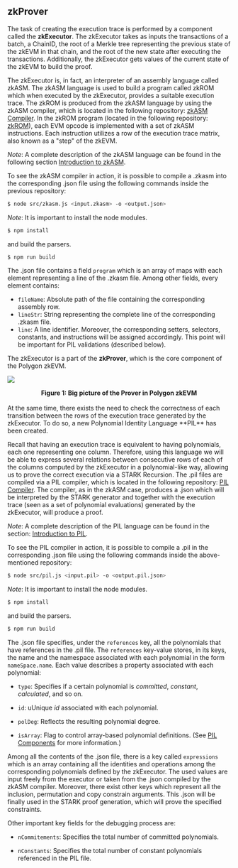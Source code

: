
## zkProver

The task of creating the execution trace is performed by a component called the **zkExecutor**.
The zkExecutor takes as inputs the transactions of a batch, a ChainID, the root of a Merkle tree representing the previous state of the zkEVM in that chain, and
the root of the new state after executing the transactions. 
Additionally, the zkExecutor gets values 
of the current state of the zkEVM to build the proof.

The zkExecutor is, in fact, an interpreter of an assembly language called zkASM. The zkASM language is used to build a program called zkROM which when executed by the zkExecutor, provides a suitable execution trace. The zkROM
is produced from the zkASM language by using the zkASM compiler, which is located in the following repository:
[zkASM Compiler](https://github.com/0xPolygonHermez/zkasmcom). 
In the zkROM program (located in the following repository: 
[zkROM](https://github.com/0xPolygonHermez/zkevm-rom)),
each EVM opcode is implemented with a set of zkASM instructions. Each instruction utilizes a row of the execution trace matrix, also known as a "step" of the zkEVM. 

*Note*: A complete description of the zkASM language can be found in the following section [Introduction to zkASM](../zkASM/introduction.md).

To see the zkASM compiler in action, it is possible to compile a .zkasm into the corresponding .json file using the following commands inside the previous
repository:

```sh
$ node src/zkasm.js <input.zkasm> -o <output.json>
```

*Note*: It is important to install the node modules. 
```sh
$ npm install
```
and build the parsers.
```sh
$ npm run build
```

The .json file contains a field `program` which is an array of maps with each element representing a line of the .zkasm file. Among other fields, every element contains: 

- `fileName`: Absolute path of the file containing the corresponding assembly row.
- `lineStr`: String representing the complete line of the corresponding .zkasm file.
- `line`: A line identifier. 
Moreover, the corresponding setters, selectors, constants, and instructions will be assigned accordingly. This point will be important for PIL validations (described below). 


The zkExecutor is a part of the **zkProver**, which is the
core component of the Polygon zkEVM.

![](./figures/big-picture.png)

<div align="center"><b> Figure 1: Big picture of the Prover in Polygon zkEVM </b></div>

<br>
At the same time, there exists the need to check the correctness of each transition between the rows of the execution trace generated by the zkExecutor. To do so, a new Polynomial Identity Language **PIL** has been created.

Recall that having an execution trace is equivalent to having polynomials, each one representing one column. Therefore, using this language we will be able to express several relations between consecutive rows of each of the columns computed by the zkExecutor in a polynomial-like way, allowing us to prove the correct execution via a STARK Recursion. The .pil files are compiled via a PIL compiler, which is located in the following repository: [PIL Compiler](https://github.com/0xPolygonHermez/pilcom).
The compiler, as in the zkASM case, produces a .json which will be interpreted by the STARK generator and together with the execution trace (seen as a set of polynomial evaluations) generated by the zkExecutor, will produce a proof. 

*Note*: A complete description of the PIL language can be found in the section: [Introduction to PIL](../PIL/introduction.md).

To see the PIL compiler in action, it is possible to compile a .pil in the corresponding .json file using the following commands inside the above-mentioned repository:

```sh
$ node src/pil.js <input.pil> -o <output.pil.json>
```

*Note*: It is important to install the node modules. 
```sh
$ npm install
```
and build the parsers.
```sh
$ npm run build
```

The .json file specifies, under the `references` key, all the polynomials that have references in the .pil file. The `references` key-value stores, in its keys, the name and the namespace associated with each polynomial in the form `nameSpace.name`. Each value describes a property associated with each polynomial:

- `type`: Specifies if a certain polynomial is *committed*, *constant*, *calculated*, and so on.

- `id`: uUnique *id* associated with each polynomial.

- `polDeg`: Reflects the resulting polynomial degree.

- `isArray`: Flag to control array-based polynomial definitions. 
(See [PIL Components](../PIL/components.md) for more information.)

Among all the contents of the .json file, there is a key called `expressions` which is an array containing all the identities and operations among the corresponding
polynomials defined by the zkExecutor. The used values are input freely from the executor or taken from the .json compiled by the zkASM compiler. Moreover, there exist other keys which represent all the inclusion, permutation and copy constrain arguments. This .json will be finally used in the STARK proof generation, which will prove the specified constraints. 

Other important key fields for the debugging process are:

- `nCommitements`: Specifies the total number of committed polynomials.
 
- `nConstants`: Specifies the total number of constant polynomials referenced in the PIL file. 
